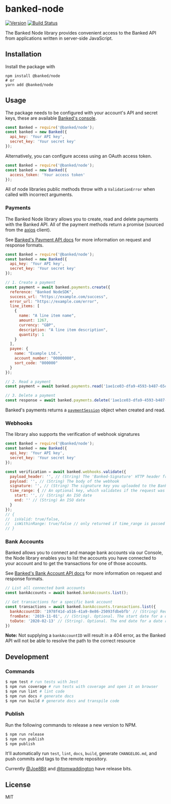 # banked-node

[![Version](https://img.shields.io/npm/v/@banked/node)](https://www.npmjs.com/package/@banked/node)
[![Build Status](https://img.shields.io/github/workflow/status/banked/banked-node/ci)](https://github.com/banked/banked-node/actions)

The Banked Node library provides convenient access to the Banked API from applications written in server-side JavaScript.

## Installation

Install the package with

```
npm install @banked/node
# or
yarn add @banked/node
```

## Usage

The package needs to be configured with your account's API and secret keys, these are available [Banked's console](https://console.banked.com).

```javascript
const Banked = require('@banked/node');
const banked = new Banked({
  api_key: 'Your API key',
  secret_key: 'Your secret key'
});
```

Alternatively, you can configure access using an OAuth access token.

```javascript
const Banked = require('@banked/node');
const banked = new Banked({
  access_token: 'Your access token'
});
```


All of node libraries public methods throw with a `ValidationError` when called with incorrect arguments.

### Payments

The Banked Node library allows you to create, read and delete payments with the Banked API. All of the payment methods return a promise (sourced from the [axios](https://github.com/axios/axios) client).

See [Banked's Payment API docs](https://banked.com/developer-documentation/api/payments) for more information on request and response formats.

```javascript
const Banked = require('@banked/node');
const banked = new Banked({
  api_key: 'Your API key',
  secret_key: 'Your secret key'
});

// 1. Create a payment
const payment = await banked.payments.create({
  reference: "Banked NodeSDK",
  success_url: "https://example.com/success",
  error_url: "https://example.com/error",
  line_items: [
    {
      name: "A line item name",
      amount: 1267,
      currency: "GBP",
      description: "A line item description",
      quantity: 1
    }
  ],
  payee: {
    name: "Example Ltd.",
    account_number: "00000000",
    sort_code: "000000"
  }
});

// 2. Read a payment
const payment = await banked.payments.read('1ae1ce03-dfa9-4593-b487-65c656991cb5');

// 3. Delete a payment
const response = await banked.payments.delete('1ae1ce03-dfa9-4593-b487-65c656991cb5');

```

Banked's payments returns a [`paymentSession`](https://banked.com/developer-documentation/api/payments) object when created and read.

### Webhooks

The library also supports the verification of webhook signatures

```javascript
const Banked = require('@banked/node');
const banked = new Banked({
  api_key: 'Your API key',
  secret_key: 'Your secret key'
});

const verification = await banked.webhooks.validate({
  payload_header: '', // (String) The 'Banked-Signature' HTTP header from the webhook
  payload: '', // (String) The body of the webhook
  signature: '', // (String) The signature key you uploaded to the Banked console
  time_range: { // An optional key, which validates if the request was signed within a prescribed period
    start: '', // (String) An ISO date
    end: '' // (String) An ISO date
  }
});
// {
//  isValid: true/false,
//  isWithinRange: true/false // only returned if time_range is passed in
// }
```

### Bank Accounts

Banked allows you to connect and manage bank accounts via our Console, the Node library enables you to list the accounts you have connected to your account and to get the transactions for one of those accounts.

See [Banked's Bank Account API docs](https://developer.banked.com/reference#get-bank-transactions) for more information on request and response formats.

```javascript
// List all connected bank accounts
const bankAccounts = await banked.bankAccounts.list();

// Get transactions for a specific bank account
const transactions = await banked.bankAccounts.transactions.list({
  bankAccountID: '1978f41d-a516-41a9-8e86-25093fdbebfb' // (String) Required. The ID of a connect bank account
  fromDate: '2019-11-01', // (String). Optional. The start date for a date range of transactions,
  toDate: '2020-02-13' // (String). Optional. The end date for a date range of transactions,
})
````

**Note:** Not supplying a `bankAccountID` will result in a 404 error, as the Banked API will not be able to resolve the path to the correct resource 

## Development

### Commands

```sh
$ npm test # run tests with Jest
$ npm run coverage # run tests with coverage and open it on browser
$ npm run lint # lint code
$ npm run docs # generate docs
$ npm run build # generate docs and transpile code
```

### Publish

Run the following commands to release a new version to NPM.

```sh
$ npm run release
$ npm run publish
$ npm publish
```

It'll automatically run `test`, `lint`, `docs`, `build`, generate `CHANGELOG.md`, and push commits and tags to the remote repository.

Currently [@Joe8Bit](https://github.com/joe8bit) and [@tomwaddington](https://github.com/tomwaddington) have release bits.

## License

MIT
